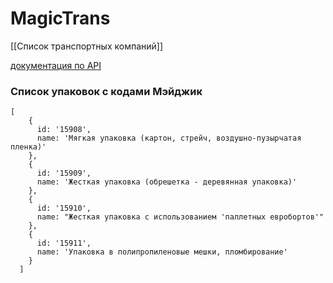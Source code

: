 # MagicTrans
[[Список транспортных компаний]]

[документация по API](https://magic-trans.ru/developers/)

### Список упаковок с кодами Мэйджик
```
[
    {
      id: '15908',
      name: 'Мягкая упаковка (картон, стрейч, воздушно-пузырчатая пленка)'
    },
    {
      id: '15909',
      name: 'Жесткая упаковка (обрешетка - деревянная упаковка)'
    },
    {
      id: '15910',
      name: "Жесткая упаковка с использованием 'паллетных евробортов'"
    },
    {
      id: '15911',
      name: 'Упаковка в полипропиленовые мешки, пломбирование'
    }
  ]
  ```
